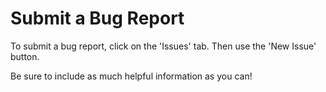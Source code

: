 # Submit a Bug Report
To submit a bug report, click on the 'Issues' tab. Then use the 'New Issue' button.

Be sure to include as much helpful information as you can!
